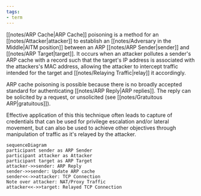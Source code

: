 ```yaml
---
tags:
- term
---
```


[[notes/ARP Cache|ARP Cache]] poisoning is a method for an [[notes/Attacker|attacker]] to establish an [[notes/Adversary in the Middle|AITM position]] between an ARP [[notes/ARP Sender|sender]] and [[notes/ARP Target|target]]. It occurs when an attacker pollutes a sender's ARP cache with a record such that the target's IP address is associated with the attackers's MAC address, allowing the attacker to intercept traffic intended for the target and [[notes/Relaying Traffic|relay]] it accordingly.

ARP cache poisoning is possible because there is no broadly accepted standard for authenticating [[notes/ARP Reply|ARP replies]]. The reply can be solicited by a request, or unsolicited (see [[notes/Gratuitous ARP|gratuitous]]).

Effective application of this this technique often leads to capture of credentials that can be used for privilege escalation and/or lateral movement, but can also be used to achieve other objectives through manipulation of traffic as it's relayed by the attacker.

```mermaid
sequenceDiagram
participant sender as ARP Sender
participant attacker as Attacker
participant target as ARP Target
attacker->>sender: ARP Reply
sender->>sender: Update ARP cache
sender<<->>attacker: TCP Connection
Note over attacker: NAT/Proxy Traffic
attacker<<->>target: Relayed TCP Connection
```

[mitre-aitm]: https://attack.mitre.org/techniques/T1557/